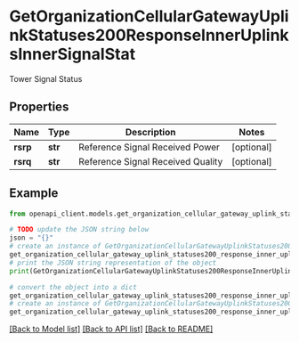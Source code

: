 # GetOrganizationCellularGatewayUplinkStatuses200ResponseInnerUplinksInnerSignalStat

Tower Signal Status

## Properties

Name | Type | Description | Notes
------------ | ------------- | ------------- | -------------
**rsrp** | **str** | Reference Signal Received Power | [optional] 
**rsrq** | **str** | Reference Signal Received Quality | [optional] 

## Example

```python
from openapi_client.models.get_organization_cellular_gateway_uplink_statuses200_response_inner_uplinks_inner_signal_stat import GetOrganizationCellularGatewayUplinkStatuses200ResponseInnerUplinksInnerSignalStat

# TODO update the JSON string below
json = "{}"
# create an instance of GetOrganizationCellularGatewayUplinkStatuses200ResponseInnerUplinksInnerSignalStat from a JSON string
get_organization_cellular_gateway_uplink_statuses200_response_inner_uplinks_inner_signal_stat_instance = GetOrganizationCellularGatewayUplinkStatuses200ResponseInnerUplinksInnerSignalStat.from_json(json)
# print the JSON string representation of the object
print(GetOrganizationCellularGatewayUplinkStatuses200ResponseInnerUplinksInnerSignalStat.to_json())

# convert the object into a dict
get_organization_cellular_gateway_uplink_statuses200_response_inner_uplinks_inner_signal_stat_dict = get_organization_cellular_gateway_uplink_statuses200_response_inner_uplinks_inner_signal_stat_instance.to_dict()
# create an instance of GetOrganizationCellularGatewayUplinkStatuses200ResponseInnerUplinksInnerSignalStat from a dict
get_organization_cellular_gateway_uplink_statuses200_response_inner_uplinks_inner_signal_stat_from_dict = GetOrganizationCellularGatewayUplinkStatuses200ResponseInnerUplinksInnerSignalStat.from_dict(get_organization_cellular_gateway_uplink_statuses200_response_inner_uplinks_inner_signal_stat_dict)
```
[[Back to Model list]](../README.md#documentation-for-models) [[Back to API list]](../README.md#documentation-for-api-endpoints) [[Back to README]](../README.md)


